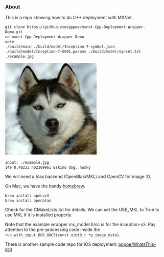### About

This is a repo showing how to do C++ deployment with MXNet. 

    git clone https://github.com/pppoe/mxnet-Cpp-Deployment-Wrapper-Demo.git
    cd mxnet-Cpp-Deployment-Wrapper-Demo
    make
    ./build/main ./build/model/Inception-7-symbol.json ./build/model/Inception-7-0001.params ./build/model/synset.txt ./example.jpg

![Example](https://raw.githubusercontent.com/pppoe/mxnet-Cpp-Deployment-Wrapper-Demo/master/example.jpg)
   
    Input: ./example.jpg
    149 0.48231 n02109961 Eskimo dog, husky

We will need a blas backend (OpenBlas/MKL) and OpenCV for image IO.

On Mac, we have the handy [homebrew](https://brew.sh).

    brew install opencv3
    brew install openblas

Check for the CMakeLists.txt for details. We can set the USE\_MKL to True to use MKL if it is installed properly.

Note that the example wrapper mx\_model.h/cc is for the inception-v3. Pay attention to the pre-processing code inside the ```run_with_input_BGR_8UC3(const uint8_t *p_image_data)```.

There is another sample code repo for iOS deployment: [pppoe/WhatsThis-iOS](https://github.com/pppoe/WhatsThis-iOS)
 
